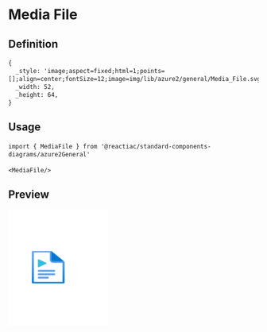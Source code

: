 # Media File

## Definition

```
{
  _style: 'image;aspect=fixed;html=1;points=[];align=center;fontSize=12;image=img/lib/azure2/general/Media_File.svg;strokeColor=none;',
  _width: 52,
  _height: 64,
}
```

## Usage

```
import { MediaFile } from '@reactiac/standard-components-diagrams/azure2General'

<MediaFile/>
```

## Preview

<img src="./media-file.png" width="200"/>
